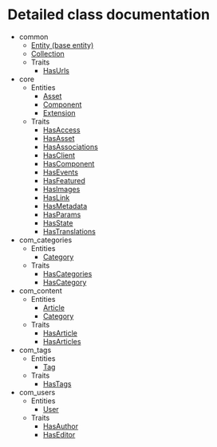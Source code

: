 # Detailed class documentation  

* common
    * [Entity (base entity)](./Entity.md)
     * [Collection](./Collection.md)
    * Traits
        * [HasUrls](./Traits/HasUrls.md)
* core
    * Entities
        * [Asset](./Core/Asset.md)
        * [Component](./Core/Extension/Component.md)
        * [Extension](./Core/Extension.md)
    * Traits
        * [HasAccess](./Core/Traits/HasAccess.md)
        * [HasAsset](./Core/Traits/HasAsset.md)
        * [HasAssociations](./Core/Traits/HasAssociations.md)
        * [HasClient](./Core/Traits/HasClient.md)
        * [HasComponent](./Core/Traits/HasComponent.md)
        * [HasEvents](./Core/Traits/HasEvents.md)
        * [HasFeatured](./Core/Traits/HasFeatured.md)
        * [HasImages](./Core/Traits/HasImages.md)
        * [HasLink](./Core/Traits/HasLink.md)
        * [HasMetadata](./Core/Traits/HasMetadata.md)
        * [HasParams](./Core/Traits/HasParams.md)
        * [HasState](./Core/Traits/HasState.md)
        * [HasTranslations](./Core/Traits/HasTranslations.md)
* com_categories
    * Entities
        * [Category](./Categories/Category.md)
    * Traits
        * [HasCategories](./Categories/Traits/HasCategories.md)
        * [HasCategory](./Categories/Traits/HasCategory.md)
* com_content
    * Entities
        * [Article](./Content/Article.md)
        * [Category](./Content/Category.md)
    * Traits
        * [HasArticle](./Content/Traits/HasArticle.md)
        * [HasArticles](./Content/Traits/HasArticles.md)
* com_tags
    * Entities
        * [Tag](./Tags/Tag.md)
    * Traits
        * [HasTags](./Tags/Traits/HasTags.md)
* com_users
    * Entities
        * [User](./Users/User.md)
    * Traits
        * [HasAuthor](./Users/Traits/HasAuthor.md)
        * [HasEditor](./Users/Traits/HasEditor.md)
        